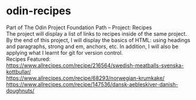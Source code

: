 # odin-recipes
Part of The Odin Project Foundation Path – Project: Recipes
<br>
The project will display a list of links to recipes inside of the same project.
<br>
By the end of this project, I will display the basics of HTML: using headings and paragraphs, strong and em, anchors, etc. In addition, I will also be applying what I learnt for git for version control.
<br>
Recipes Featured: 
<br>
https://www.allrecipes.com/recipe/216564/swedish-meatballs-svenska-kottbullar/
<br>
https://www.allrecipes.com/recipe/68293/norwegian-krumkake/
<br>
https://www.allrecipes.com/recipe/147536/dansk-aebleskiver-danish-doughnuts/